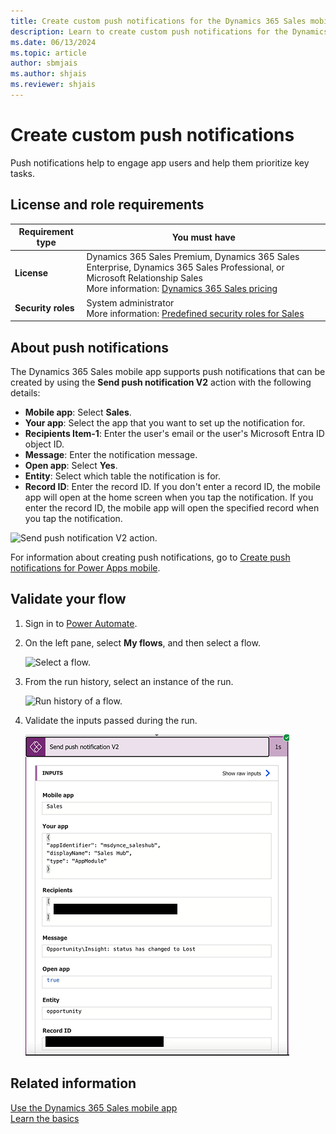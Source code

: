 ```yaml
---
title: Create custom push notifications for the Dynamics 365 Sales mobile app
description: Learn to create custom push notifications for the Dynamics 365 Sales mobile app.
ms.date: 06/13/2024
ms.topic: article
author: sbmjais
ms.author: shjais
ms.reviewer: shjais 
---
```


# Create custom push notifications 

Push notifications help to engage app users and help them prioritize key tasks. 

## License and role requirements

| Requirement type | You must have |
|-----------------------|---------|
| **License** | Dynamics 365 Sales Premium, Dynamics 365 Sales Enterprise, Dynamics 365 Sales Professional, or Microsoft Relationship Sales <br>More information: [Dynamics 365 Sales pricing](https://dynamics.microsoft.com/sales/pricing/) |
| **Security roles** | System administrator <br>  More information: [Predefined security roles for Sales](../security-roles-for-sales.md)|


## About push notifications

The Dynamics 365 Sales mobile app supports push notifications that can be created by using the **Send push notification V2** action with the following details:

- **Mobile app**: Select **Sales**.
- **Your app**: Select the app that you want to set up the notification for.
- **Recipients Item-1**: Enter the user's email or the user's Microsoft Entra ID object ID.
- **Message**: Enter the notification message.
- **Open app**: Select **Yes**.
- **Entity**:  Select which table the notification is for.
- **Record ID**: Enter the record ID. If you don't enter a record ID, the mobile app will open at the home screen when you tap the notification. If you enter the record ID, the mobile app will open the specified record when you tap the notification.

![Send push notification V2 action.](media/sm-push-notif.png "Send push notification V2 action")

For information about creating push notifications, go to [Create push notifications for Power Apps mobile](/powerapps/mobile/power-apps-mobile-notification).

## Validate your flow

1. Sign in to [Power Automate](https://flow.microsoft.com).

2. On the left pane, select **My flows**, and then select a flow.

    ![Select a flow.](media/select-flow.png "Select a flow")

3. From the run history, select an instance of the run.

    ![Run history of a flow.](media/flow-run-history.png "Run history of a flow")

4. Validate the inputs passed during the run.

    ![Validate the inputs of a flow.](media/flow-inputs.png "Validate the inputs of a flow")


## Related information

[Use the Dynamics 365 Sales mobile app](use-sales-mobile-app.md)    
[Learn the basics](learn-basics-mobile-app.md)

